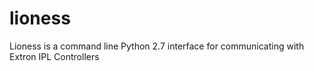 # lioness
Lioness is a command line Python 2.7 interface for communicating with Extron IPL Controllers
